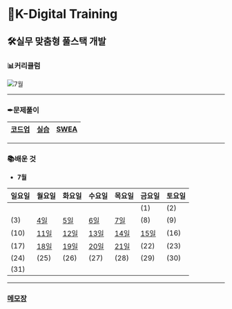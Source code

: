 # 🏫K-Digital Training



## 🛠실무 맞춤형 풀스택 개발

### 📊커리큘럼

![7월](README.assets/7월-16584123323773.jpg)

---



### ✒문제풀이

| [코드업](codeup) | [실습](training) | [SWEA](SWEA) |
| ---------------- | ---------------- | ------------ |



---



### 📚배운 것

- **7월**

| 일요일 | 월요일                    | 화요일                    | 수요일                    | 목요일 | 금요일 | 토요일 |
| ------ | ------------------------- | ------------------------- | ------------------------- | ------ | ------ | ------ |
|        |                           |                           |                           |        | (1)    | (2)    |
| (3)    | [4일](./220704/RgEADME.md) | [5일](./220705/README.md) | [6일](./220706/README.md) | [7일](./220707/README.md)    | (8)    | (9)    |
| (10)   | [11일](./220711/README.md) | [12일](./220712/README.md) | [13일](./220713/README.md) | [14일](./220714/README.md) | [15일](./220715/README.md) | (16)   |
| (17)   | [18일](./220718/README.md) | [19일](./220719/README.md) | [20일](./220720/README.md) | [21일](./220721/README.md) | (22)   | (23)   |
| (24)   | (25)                      | (26)                      | (27)                      | (28)   | (29)   | (30)   |
| (31)   |                           |                           |                           |        |        |        |



---

### [메모장](memo.md)
